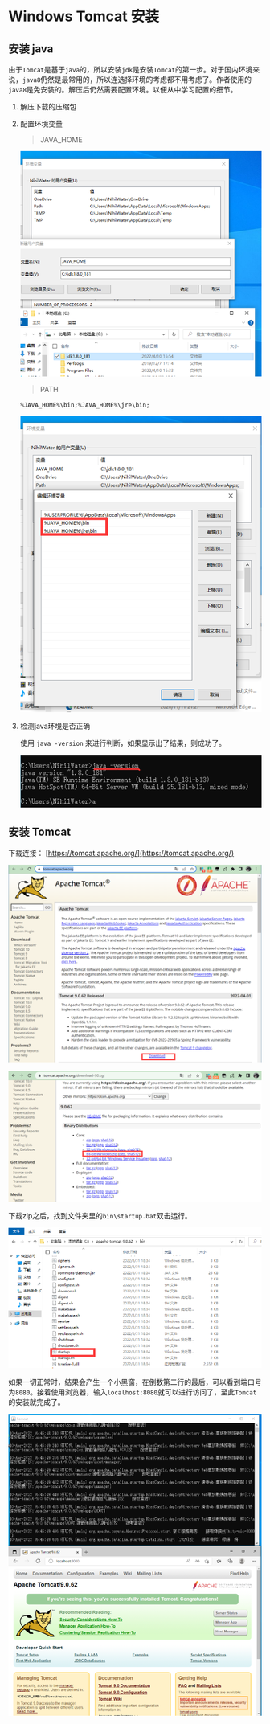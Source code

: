 # Windows Tomcat 安装

## 安装 java

由于`Tomcat`是基于`java`的，所以安装`jdk`是安装`Tomcat`的第一步。对于国内环境来说，`java8`仍然是最常用的，所以连选择环境的考虑都不用考虑了。作者使用的`java8`是免安装的。解压后仍然需要配置环境。以便从中学习配置的细节。

1. 解压下载的压缩包
2. 配置环境变量
   > JAVA_HOME

   ![](../../../img/article/2022-04-10-16-21-29.png)
   
   > PATH
   ```txt
   %JAVA_HOME%\bin;%JAVA_HOME%\jre\bin;
   ```
   ![](../../../img/article/2022-04-10-16-25-25.png)

3. 检测java环境是否正确
   
   使用 `java -version` 来进行判断，如果显示出了结果，则成功了。

   ![](../../../img/article/2022-04-10-16-29-50.png)

## 安装 Tomcat

下载连接： [https://tomcat.apache.org/](https://tomcat.apache.org/)

![](../../../img/article/2022-04-10-16-35-51.png)

![](../../../img/article/2022-04-10-16-36-42.png)

下载zip之后，找到文件夹里的`bin\startup.bat`双击运行。

![](../../../img/article/2022-04-10-16-43-36.png)

如果一切正常时，结果会产生一个小黑窗，在倒数第二行的最后，可以看到端口号为`8080`。接着使用浏览器，输入`localhost:8080`就可以进行访问了，至此`Tomcat`的安装就完成了。

![](../../../img/article/2022-04-10-16-47-19.png)
